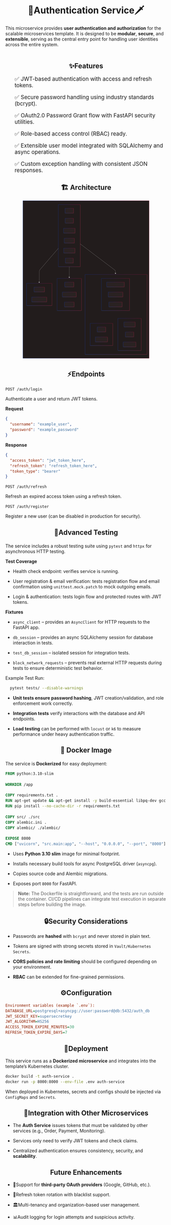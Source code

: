 <h1 align="center">
 <b>🔐Authentication Service🗡️</b>
</h1>

This microservice provides **user authentication and authorization** for the scalable microservices template.
It is designed to be **modular**, **secure**, and **extensible**, serving as the central entry point for handling user identities across the entire system.<br><br>

<h2 id="features" align="center">
✨Features
</h2>
<div style="font-size:17px;">
<ol>
✅ JWT-based authentication with access and refresh tokens.

✅ Secure password handling using industry standards (bcrypt).

✅ OAuth2.0 Password Grant flow with FastAPI security utilities.

✅ Role-based access control (RBAC) ready.

✅ Extensible user model integrated with SQLAlchemy and async operations.

✅ Custom exception handling with consistent JSON responses.
</ol>
</div>

<h2 id="architecture" align="center">
🏗️ Architecture
</h2>

<p align="center">
  <img src="..\docs\diagrams\diagrams-svg-files\auth-service.svg" width="400"/>
</p>

<h2 id="endpoints" align="center">
⚡Endpoints
</h2>

`POST /auth/login`

Authenticate a user and return JWT tokens.

**Request**

```json
{
  "username": "example_user",
  "password": "example_password"
}
```
**Response**

```json
{
  "access_token": "jwt_token_here",
  "refresh_token": "refresh_token_here",
  "token_type": "bearer"
}
```

`POST /auth/refresh`

Refresh an expired access token using a refresh token.

`POST /auth/register`

Register a new user (can be disabled in production for security).

<h2 id="testing" align="center">

🧪Advanced Testing

</h2>

The service includes a robust testing suite using `pytest` and `httpx` for asynchronous HTTP testing.

**Test Coverage**

* Health check endpoint: verifies service is running.

* User registration & email verification: tests registration flow and email confirmation using `unittest.mock.patch` to mock outgoing emails.

* Login & authentication: tests login flow and protected routes with JWT tokens.

**Fixtures**

* `async_client` – provides an `AsyncClient` for HTTP requests to the FastAPI app.

* `db_session` – provides an async SQLAlchemy session for database interaction in tests.

* `test_db_session` – isolated session for integration tests.

* `block_network_requests` – prevents real external HTTP requests during tests to ensure deterministic test behavior.

Example Test Run:

```bash
  pytest tests/ --disable-warnings
```

* **Unit tests ensure password hashing**, JWT creation/validation, and role enforcement work correctly.

* **Integration tests** verify interactions with the database and API endpoints.

* **Load testing** can be performed with `locust` or `k6` to measure performance under heavy authentication traffic.

<h2 id="docker-image" align="center"> 

🐳 Docker Image 

</h2>

The service is **Dockerized** for easy deployment:

```dockerfile
FROM python:3.10-slim

WORKDIR /app

COPY requirements.txt .
RUN apt-get update && apt-get install -y build-essential libpq-dev gcc
RUN pip install --no-cache-dir -r requirements.txt

COPY src/ ./src
COPY alembic.ini .
COPY alembic/ ./alembic/

EXPOSE 8000
CMD ["uvicorn", "src.main:app", "--host", "0.0.0.0", "--port", "8000"]
```

* Uses **Python 3.10 slim** image for minimal footprint.

* Installs necessary build tools for async PostgreSQL driver (`asyncpg`).

* Copies source code and Alembic migrations.

* Exposes port `8000` for FastAPI.

> **Note:** The Dockerfile is straightforward, and the tests are run outside the container. CI/CD pipelines can integrate test execution in separate steps before building the image.

<h2 id="security-considerations" align="center">
🔒Security Considerations
</h2>

* Passwords are **hashed** with `bcrypt` and never stored in plain text.

* Tokens are signed with strong secrets stored in `Vault/Kubernetes Secrets`.

* **CORS policies and rate limiting** should be configured depending on your environment.

* **RBAC** can be extended for fine-grained permissions.

<h2 id="configuration" align="center">
⚙️Configuration
</h2>

```ini
Environment variables (example `.env`):
DATABASE_URL=postgresql+asyncpg://user:password@db:5432/auth_db
JWT_SECRET_KEY=supersecretkey
JWT_ALGORITHM=HS256
ACCESS_TOKEN_EXPIRE_MINUTES=30
REFRESH_TOKEN_EXPIRE_DAYS=7
```

<h2 id="deployment" align="center">
🚀Deployment
</h2>

This service runs as a **Dockerized microservice** and integrates into the template’s Kubernetes cluster.

```bash
docker build -t auth-service .
docker run -p 8000:8000 --env-file .env auth-service
```
When deployed in Kubernetes, secrets and configs should be injected via `ConfigMaps` and `Secrets`.

<h2 id="integrationwith-other-microservices" align="center">
📡Integration with Other Microservices
</h2>

* The **Auth Service** issues tokens that must be validated by other services (e.g., Order, Payment, Monitoring).

* Services only need to verify JWT tokens and check claims.

* Centralized authentication ensures consistency, security, and **scalability**.

<h2 id="future enhancements" align="center">
Future Enhancements</h2>

* 🔑Support for **third-party OAuth providers** (Google, GitHub, etc.).


* 📜Refresh token rotation with blacklist support.


* 🏛️Multi-tenancy and organization-based user management.


* 📊Audit logging for login attempts and suspicious activity.